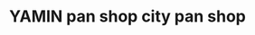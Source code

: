 ---
title: "YAMIN pan shop city pan shop"
url: /karachi/yamin-pan-shop-city-pan-shop/
shop: pawnbroker
---
